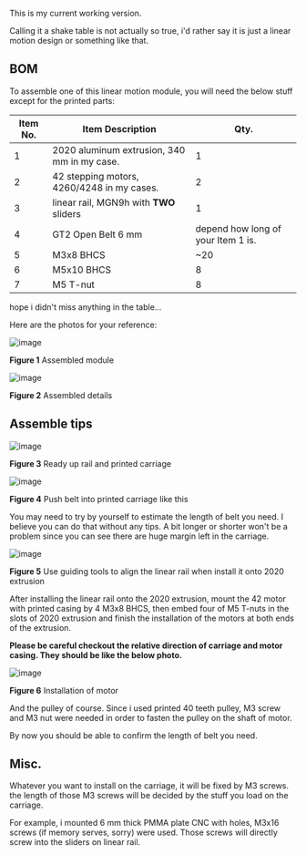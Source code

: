 This is my current working version. 

Calling it a shake table is not actually so true, i'd rather say it is just a linear motion design or something like that. 





## BOM

To assemble one of this linear motion module, you will need the below stuff except for the printed parts: 

|Item No.	|Item Description								|Qty.	|
|---		|---											|---	|
|1			|2020 aluminum extrusion, 340 mm in my case.	|1		|
|2			|42 stepping motors, 4260/4248 in my cases.		|2		|
|3			|linear rail, MGN9h	with **TWO** sliders		|1		|
|4			|GT2 Open Belt 6 mm								|depend how long of your Item 1 is.	|
|5			|M3x8 BHCS										|~20	|
|6			|M5x10 BHCS										|8		|
|7			|M5 T-nut										|8		|

hope i didn't miss anything in the table...

Here are the photos for your reference: 

![image](https://github.com/treesess/vShaker/assets/20311124/d64d9b58-3a1d-4c30-8e6e-705cba1f6aad)

**Figure 1** Assembled module

![image](https://github.com/treesess/vShaker/assets/20311124/ab6aa19e-10d3-41d1-840c-172119e2edf1)

**Figure 2** Assembled details



## Assemble tips

![image](https://github.com/treesess/vShaker/assets/20311124/2c0c3501-9e80-4dfa-abbd-dd225ab5e9a1)

**Figure 3** Ready up rail and printed carriage

![image](https://github.com/treesess/vShaker/assets/20311124/118a3a11-1072-4e8c-af21-a880ca4aa977)

**Figure 4** Push belt into printed carriage like this

You may need to try by yourself to estimate the length of belt you need. I believe you can do that without any tips. A bit longer or shorter won't be a problem since you can see there are huge margin left in the carriage. 

![image](https://github.com/treesess/vShaker/assets/20311124/d5412c55-5fe8-4851-9109-aec0910f7cde)

**Figure 5** Use guiding tools to align the linear rail when install it onto 2020 extrusion

After installing the linear rail onto the 2020 extrusion, mount the 42 motor with printed casing by 4 M3x8 BHCS, then embed four of M5 T-nuts in the slots of 2020 extrusion and finish the installation of the motors at both ends of the extrusion. 

**Please be careful checkout the relative direction of carriage and motor casing. They should be like the below photo.**

![image](https://github.com/treesess/vShaker/assets/20311124/8d77227a-8816-4e32-9477-a1f3b067c00d)

**Figure 6** Installation of motor

And the pulley of course. Since i used printed 40 teeth pulley, M3 screw and M3 nut were needed in order to fasten the pulley on the shaft of motor. 

By now you should be able to confirm the length of belt you need. 



## Misc. 

Whatever you want to install on the carriage, it will be fixed by M3 screws. the length of those M3 screws will be decided by the stuff you load on the carriage. 

For example, i mounted 6 mm thick PMMA plate CNC with holes, M3x16 screws (if memory serves, sorry) were used. Those screws will directly screw into the sliders on linear rail. 







